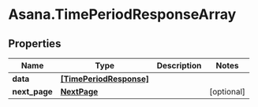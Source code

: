# Asana.TimePeriodResponseArray

## Properties
Name | Type | Description | Notes
------------ | ------------- | ------------- | -------------
**data** | [**[TimePeriodResponse]**](TimePeriodResponse.md) |  | 
**next_page** | [**NextPage**](NextPage.md) |  | [optional] 
